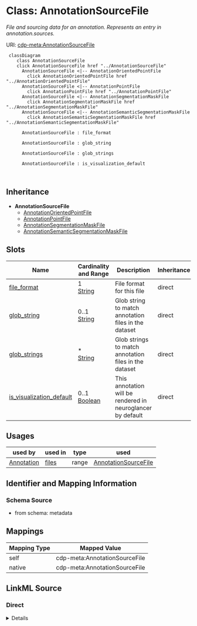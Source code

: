 

# Class: AnnotationSourceFile


_File and sourcing data for an annotation. Represents an entry in annotation.sources._





URI: [cdp-meta:AnnotationSourceFile](metadataAnnotationSourceFile)






```mermaid
 classDiagram
    class AnnotationSourceFile
    click AnnotationSourceFile href "../AnnotationSourceFile"
      AnnotationSourceFile <|-- AnnotationOrientedPointFile
        click AnnotationOrientedPointFile href "../AnnotationOrientedPointFile"
      AnnotationSourceFile <|-- AnnotationPointFile
        click AnnotationPointFile href "../AnnotationPointFile"
      AnnotationSourceFile <|-- AnnotationSegmentationMaskFile
        click AnnotationSegmentationMaskFile href "../AnnotationSegmentationMaskFile"
      AnnotationSourceFile <|-- AnnotationSemanticSegmentationMaskFile
        click AnnotationSemanticSegmentationMaskFile href "../AnnotationSemanticSegmentationMaskFile"
      
      AnnotationSourceFile : file_format
        
      AnnotationSourceFile : glob_string
        
      AnnotationSourceFile : glob_strings
        
      AnnotationSourceFile : is_visualization_default
        
      
```





## Inheritance
* **AnnotationSourceFile**
    * [AnnotationOrientedPointFile](AnnotationOrientedPointFile.md)
    * [AnnotationPointFile](AnnotationPointFile.md)
    * [AnnotationSegmentationMaskFile](AnnotationSegmentationMaskFile.md)
    * [AnnotationSemanticSegmentationMaskFile](AnnotationSemanticSegmentationMaskFile.md)



## Slots

| Name | Cardinality and Range | Description | Inheritance |
| ---  | --- | --- | --- |
| [file_format](file_format.md) | 1 <br/> [String](String.md) | File format for this file | direct |
| [glob_string](glob_string.md) | 0..1 <br/> [String](String.md) | Glob string to match annotation files in the dataset | direct |
| [glob_strings](glob_strings.md) | * <br/> [String](String.md) | Glob strings to match annotation files in the dataset | direct |
| [is_visualization_default](is_visualization_default.md) | 0..1 <br/> [Boolean](Boolean.md) | This annotation will be rendered in neuroglancer by default | direct |





## Usages

| used by | used in | type | used |
| ---  | --- | --- | --- |
| [Annotation](Annotation.md) | [files](files.md) | range | [AnnotationSourceFile](AnnotationSourceFile.md) |






## Identifier and Mapping Information







### Schema Source


* from schema: metadata




## Mappings

| Mapping Type | Mapped Value |
| ---  | ---  |
| self | cdp-meta:AnnotationSourceFile |
| native | cdp-meta:AnnotationSourceFile |







## LinkML Source

<!-- TODO: investigate https://stackoverflow.com/questions/37606292/how-to-create-tabbed-code-blocks-in-mkdocs-or-sphinx -->

### Direct

<details>
```yaml
name: AnnotationSourceFile
description: File and sourcing data for an annotation. Represents an entry in annotation.sources.
from_schema: metadata
attributes:
  file_format:
    name: file_format
    description: File format for this file
    from_schema: metadata
    exact_mappings:
    - cdp-common:annotation_source_file_format
    rank: 1000
    alias: file_format
    owner: AnnotationSourceFile
    domain_of:
    - AnnotationSourceFile
    - AnnotationOrientedPointFile
    - AnnotationInstanceSegmentationFile
    - AnnotationPointFile
    - AnnotationSegmentationMaskFile
    - AnnotationSemanticSegmentationMaskFile
    range: string
    required: true
    inlined: true
    inlined_as_list: true
  glob_string:
    name: glob_string
    description: Glob string to match annotation files in the dataset. Required if
      annotation_source_file_glob_strings is not provided.
    from_schema: metadata
    exact_mappings:
    - cdp-common:annotation_source_file_glob_string
    rank: 1000
    alias: glob_string
    owner: AnnotationSourceFile
    domain_of:
    - AnnotationSourceFile
    - AnnotationOrientedPointFile
    - AnnotationInstanceSegmentationFile
    - AnnotationPointFile
    - AnnotationSegmentationMaskFile
    - AnnotationSemanticSegmentationMaskFile
    range: string
    required: false
    inlined: true
    inlined_as_list: true
  glob_strings:
    name: glob_strings
    description: Glob strings to match annotation files in the dataset. Required if
      annotation_source_file_glob_string is not provided.
    from_schema: metadata
    exact_mappings:
    - cdp-common:annotation_source_file_glob_strings
    rank: 1000
    alias: glob_strings
    owner: AnnotationSourceFile
    domain_of:
    - AnnotationSourceFile
    - AnnotationOrientedPointFile
    - AnnotationInstanceSegmentationFile
    - AnnotationPointFile
    - AnnotationSegmentationMaskFile
    - AnnotationSemanticSegmentationMaskFile
    range: string
    required: false
    multivalued: true
    inlined: true
    inlined_as_list: true
  is_visualization_default:
    name: is_visualization_default
    description: This annotation will be rendered in neuroglancer by default.
    from_schema: metadata
    exact_mappings:
    - cdp-common:annotation_source_file_is_visualization_default
    rank: 1000
    ifabsent: 'False'
    alias: is_visualization_default
    owner: AnnotationSourceFile
    domain_of:
    - AnnotationSourceFile
    - AnnotationOrientedPointFile
    - AnnotationInstanceSegmentationFile
    - AnnotationPointFile
    - AnnotationSegmentationMaskFile
    - AnnotationSemanticSegmentationMaskFile
    range: boolean
    inlined: true
    inlined_as_list: true

```
</details>

### Induced

<details>
```yaml
name: AnnotationSourceFile
description: File and sourcing data for an annotation. Represents an entry in annotation.sources.
from_schema: metadata
attributes:
  file_format:
    name: file_format
    description: File format for this file
    from_schema: metadata
    exact_mappings:
    - cdp-common:annotation_source_file_format
    rank: 1000
    alias: file_format
    owner: AnnotationSourceFile
    domain_of:
    - AnnotationSourceFile
    - AnnotationOrientedPointFile
    - AnnotationInstanceSegmentationFile
    - AnnotationPointFile
    - AnnotationSegmentationMaskFile
    - AnnotationSemanticSegmentationMaskFile
    range: string
    required: true
    inlined: true
    inlined_as_list: true
  glob_string:
    name: glob_string
    description: Glob string to match annotation files in the dataset. Required if
      annotation_source_file_glob_strings is not provided.
    from_schema: metadata
    exact_mappings:
    - cdp-common:annotation_source_file_glob_string
    rank: 1000
    alias: glob_string
    owner: AnnotationSourceFile
    domain_of:
    - AnnotationSourceFile
    - AnnotationOrientedPointFile
    - AnnotationInstanceSegmentationFile
    - AnnotationPointFile
    - AnnotationSegmentationMaskFile
    - AnnotationSemanticSegmentationMaskFile
    range: string
    required: false
    inlined: true
    inlined_as_list: true
  glob_strings:
    name: glob_strings
    description: Glob strings to match annotation files in the dataset. Required if
      annotation_source_file_glob_string is not provided.
    from_schema: metadata
    exact_mappings:
    - cdp-common:annotation_source_file_glob_strings
    rank: 1000
    alias: glob_strings
    owner: AnnotationSourceFile
    domain_of:
    - AnnotationSourceFile
    - AnnotationOrientedPointFile
    - AnnotationInstanceSegmentationFile
    - AnnotationPointFile
    - AnnotationSegmentationMaskFile
    - AnnotationSemanticSegmentationMaskFile
    range: string
    required: false
    multivalued: true
    inlined: true
    inlined_as_list: true
  is_visualization_default:
    name: is_visualization_default
    description: This annotation will be rendered in neuroglancer by default.
    from_schema: metadata
    exact_mappings:
    - cdp-common:annotation_source_file_is_visualization_default
    rank: 1000
    ifabsent: 'False'
    alias: is_visualization_default
    owner: AnnotationSourceFile
    domain_of:
    - AnnotationSourceFile
    - AnnotationOrientedPointFile
    - AnnotationInstanceSegmentationFile
    - AnnotationPointFile
    - AnnotationSegmentationMaskFile
    - AnnotationSemanticSegmentationMaskFile
    range: boolean
    inlined: true
    inlined_as_list: true

```
</details>